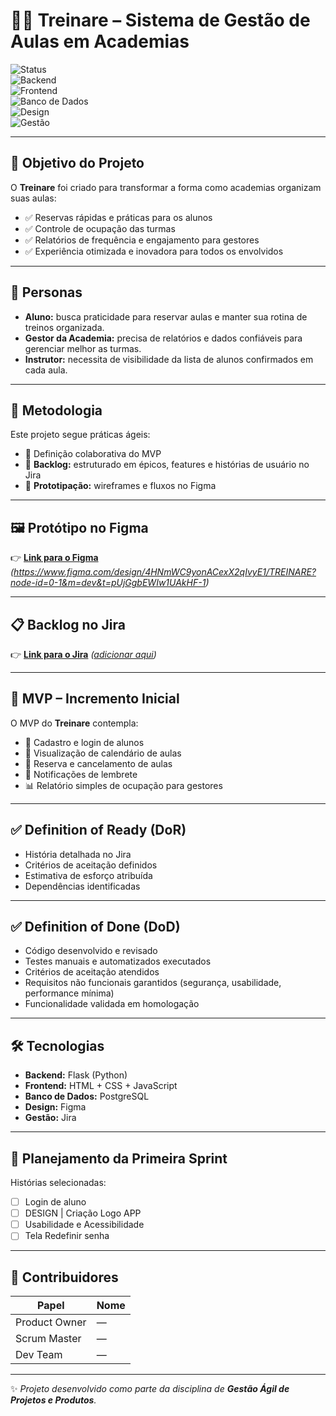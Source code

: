 # 🏋️‍♂️ Treinare – Sistema de Gestão de Aulas em Academias  

![Status](https://img.shields.io/badge/status-em%20desenvolvimento-yellow)  
![Backend](https://img.shields.io/badge/backend-Flask%20(Python)-lightgrey)  
![Frontend](https://img.shields.io/badge/frontend-HTML%20%2B%20CSS%20%2B%20JS-orange)  
![Banco de Dados](https://img.shields.io/badge/database-PostgreSQL-316192)  
![Design](https://img.shields.io/badge/design-Figma-red)  
![Gestão](https://img.shields.io/badge/gestão-Jira-blue)  

---

## 🚀 Objetivo do Projeto  

O **Treinare** foi criado para transformar a forma como academias organizam suas aulas:  

- ✅ Reservas rápidas e práticas para os alunos  
- ✅ Controle de ocupação das turmas  
- ✅ Relatórios de frequência e engajamento para gestores  
- ✅ Experiência otimizada e inovadora para todos os envolvidos  

---

## 👥 Personas  

- **Aluno:** busca praticidade para reservar aulas e manter sua rotina de treinos organizada.  
- **Gestor da Academia:** precisa de relatórios e dados confiáveis para gerenciar melhor as turmas.  
- **Instrutor:** necessita de visibilidade da lista de alunos confirmados em cada aula.  

---

## 📌 Metodologia  

Este projeto segue práticas ágeis:  

- 🔹 Definição colaborativa do MVP  
- 🔹 **Backlog:** estruturado em épicos, features e histórias de usuário no Jira  
- 🔹 **Prototipação:** wireframes e fluxos no Figma  

---

## 🖼️ Protótipo no Figma  

👉 [**Link para o Figma**](#) _(https://www.figma.com/design/4HNmWC9yonACexX2qIvyE1/TREINARE?node-id=0-1&m=dev&t=pUjGgbEWIw1UAkHF-1)_   

---

## 📋 Backlog no Jira  

👉 [**Link para o Jira**](#) _([adicionar aqui](https://treinare.atlassian.net/jira/software/projects/SCRUM/boards/1/backlog?atlOrigin=eyJpIjoiNTFmOTRiNTEzMDA5NDc4YjlkZGFiODRkYWM5MjM1NzMiLCJwIjoiaiJ9))_  

---

## 🎯 MVP – Incremento Inicial  

O MVP do **Treinare** contempla:  

- 📲 Cadastro e login de alunos  
- 📅 Visualização de calendário de aulas  
- 📝 Reserva e cancelamento de aulas  
- 🔔 Notificações de lembrete  
- 📊 Relatório simples de ocupação para gestores  

---

## ✅ Definition of Ready (DoR)  

- História detalhada no Jira  
- Critérios de aceitação definidos  
- Estimativa de esforço atribuída  
- Dependências identificadas  

---

## ✅ Definition of Done (DoD)  

- Código desenvolvido e revisado  
- Testes manuais e automatizados executados  
- Critérios de aceitação atendidos  
- Requisitos não funcionais garantidos (segurança, usabilidade, performance mínima)  
- Funcionalidade validada em homologação  

---

## 🛠️ Tecnologias  

- **Backend:** Flask (Python)  
- **Frontend:** HTML + CSS + JavaScript  
- **Banco de Dados:** PostgreSQL  
- **Design:** Figma  
- **Gestão:** Jira  

---

## 📅 Planejamento da Primeira Sprint  

Histórias selecionadas:  

- [ ] Login de aluno  
- [ ] DESIGN | Criação Logo APP  
- [ ] Usabilidade e Acessibilidade
- [ ] Tela Redefinir senha

---

## 🤝 Contribuidores  

| Papel | Nome |
|-------|------|
| Product Owner | — |
| Scrum Master  | — |
| Dev Team      | — |

---

✨ _Projeto desenvolvido como parte da disciplina de **Gestão Ágil de Projetos e Produtos**._  
